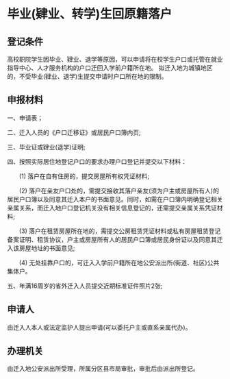# 毕业(肄业、转学)生回原籍落户

## 登记条件

高校职院学生因毕业、肄业、退学等原因，可以申请将在校学生户口或托管在就业指导中心、人才服务机构的户口迁回入学前户籍所在地。
拟迁入地为城镇地区的，不受毕业(肄业、退学)生提交申请时户口所在地的限制。

## 申报材料

一、申请表；

二、迁入人员的《户口迁移证》或居民户口簿内页;

三、毕业证或肄业(退学)证明;

四、按照实际居住地登记户口的要求办理户口登记并提交以下材料：

　　(1) 落户在自有住房的，提交房屋所有权凭证材料;

　　(2) 落户在亲友户口处的，需提交接收其落户亲友(须为户主或房屋所有人)的居民户口簿以及同意其迁入本户的书面意见。同时，如需在户口簿内明确登记相关亲属关系，而迁入地户口登记机关没有相关信息登记的，还需提交亲属关系凭证材料;

　　(3) 落户在租赁房屋所在地的，需提交公房租赁凭证材料或私有房屋租赁登记备案证明、租赁协议，户主或房屋所有人的居民户口簿或居民身份证以及同意其迁入该房屋地址的书面意见;

　　(4) 无处挂靠户口的，可迁入入学前户籍所在地公安派出所(街道、社区)公共集体户。

五、年满16周岁的省外迁入人员提交近期标准证件照片2张;


## 申请人

由迁入人本人或法定监护人提出申请(可以委托户主或直系亲属代办)。

## 办理机关

由迁入地公安派出所受理，所属分区县市局审批，审批后由派出所登记。